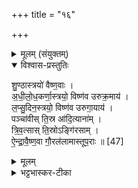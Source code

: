 +++
title = "१६"

+++


<details><summary>मूलम् (संयुक्तम्)</summary>

शु॒ण्ठास्त्रयो॑ वैष्ण॒वा अ॑धीलोध॒कर्णा॒स्त्रयो॒ विष्ण॑व उरुक्र॒माय॑ लप्सु॒दिन॒स्त्रयो॒ विष्ण॑व उरुगा॒याय॒ पञ्चा॑वीस्ति॒स्र आ॑दि॒त्याना॑न्त्रिव॒त्सास्ति॒स्रोऽङ्गि॑रसामैन्द्रावैष्ण॒वा गौ॒रल॑लामास्तूप॒राः ॥ [47]  
</details>

<details open><summary>विश्वास-प्रस्तुतिः</summary>

शु॒ण्ठास्त्रयो॑ वैष्ण॒वाः ।  
अ॒धी॒लो॒ध॒कर्णा॒स्त्रयो॒ विष्ण॑व उरुक्र॒माय॑ ।  
ल॒प्सु॒दिन॒स्त्रयो॒ विष्ण॑व उरुगा॒याय॑ ।  
पञ्चा॑वीस् ति॒स्र आ॑दि॒त्याना॑म् ।  
त्रि॒व॒त्सास् ति॒स्रोऽङ्गि॑रसाम् ।  
ऐ॒न्द्रा॒वै॒ष्ण॒वा गौ॒रल॑लामास्तूप॒राः ॥ [47]  
</details>

<details><summary>मूलम्</summary>

शु॒ण्ठास्त्रयो॑ वैष्ण॒वाः ।  
अ॒धी॒लो॒ध॒कर्णा॒स्त्रयो॒ विष्ण॑व उरुक्र॒माय॑ ।  
ल॒प्सु॒दिन॒स्त्रयो॒ विष्ण॑व उरुगा॒याय॑ ।  
पञ्चा॑वीस् ति॒स्र आ॑दि॒त्याना॑म् ।  
त्रि॒व॒त्सास् ति॒स्रोऽङ्गि॑रसाम् ।  
ऐ॒न्द्रा॒वै॒ष्ण॒वा गौ॒रल॑लामास्तूप॒राः ॥ [47]  
</details>

<details><summary>भट्टभास्कर-टीका</summary>

1शुण्ठास्त्रयो वैष्णवाः । शुण्ठाः गूर्णाः आवेष्टितकर्णाः । अल्पकर्णा इत्येके । अधीलोधकर्णास्त्रयो विष्णव उरुक्रमाय । अधीलोधकर्णाः कर्णोपरि प्ररूढकर्णाः । त्रयो लप्सुदिनः विष्णव उरुगायाय । लप्सुदिनः लम्बमानकूर्चाः लम्बमानेन सूदितानि । पृषोदरादिः । तद्वन्तः । उरुभिः महात्मभिः गातव्यः उरुगायः। तिस्रः पञ्चावीः तिस्रः आदित्यानाम् । अर्धतृतीयवर्षा पञ्चाव्यः । द्विगुपक्षे 'इगन्तकाल' इति पूर्वपदप्रकृतिस्वरः । त्रिवत्साः तिस्रोङ्गिरसां त्रिवर्षाः तिस्रोङ्गिरसां वत्सरस्य । गौरललामास्त्रयस्तूपराः ऐन्द्रावैष्णवाः गताः ॥

इति पञ्चमे षष्ठे षोडशोनुवाकः ॥  
</details>
